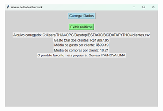 ![Texto Alternativo](https://github.com/thiagosaliba/bigdatapython/blob/main/infos_analise.png?raw=true)
